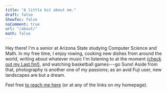 ```yaml
---
title: "A little bit about me."
draft: false
ShowToc: false
noComment: true
url: "/about/"
math: false
---
```


Hey there! I'm a senior at Arizona State studying Computer Science and Math. In my free time, I enjoy rowing, cooking new dishes from around the world, writing about whatever music I'm listening to at the moment [(check out my Last.fm!)](https://www.last.fm/user/batouttahellcat), and watching basketball games---go Suns! Aside from that, photography is another one of my passions; as an avid Fuji user, new landscapes are but a dream.

Feel free [to reach me here](mailto:hlakamsani+website@gmail.com) (or at any of the links on my homepage).